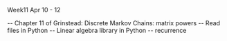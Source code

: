 Week11 Apr 10 - 12

-- Chapter 11 of Grinstead: Discrete Markov Chains: matrix powers
-- Read files in Python
-- Linear algebra library in Python
-- recurrence
